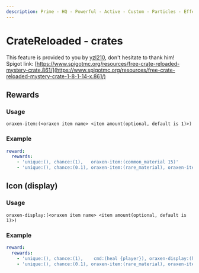 ```yaml
---
description: Prime - HQ - Powerful - Active - Custom - Particles - Effects
---
```


# CrateReloaded - crates

This feature is provided to you by [yzl210](https://github.com/yzl210), don't hesitate to thank him!  
Spigot link: [https://www.spigotmc.org/resources/free-crate-reloaded-mystery-crate.861/](https://www.spigotmc.org/resources/free-crate-reloaded-mystery-crate-1-8-1-14-x.861/)

## Rewards

### Usage

`oraxen-item:(<oraxen item name> <item amount(optional, default is 1)>)`

### Example

```yaml
reward:
  rewards:
    - 'unique:(), chance:(1),   oraxen-item:(common_material 15)'
    - 'unique:(), chance:(0.1), oraxen-item:(rare_material), oraxen-item:(common_material 5)'
```

## Icon \(display\)

### Usage

`oraxen-display:(<oraxen item name> <item amount(optional, default is 1)>)`

### Example

```yaml
reward:
  rewards:
    - 'unique:(), chance:(1),    cmd:(heal {player}), oraxen-display:(heal_icon)'
    - 'unique:(), chance:(0.1), oraxen-item:(rare_material), oraxen-item:(common_material 5), oraxen-display:(rare_and_common_icon)'
```

